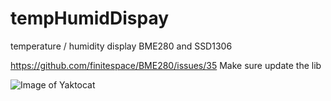 # tempHumidDispay
temperature / humidity display BME280 and SSD1306

https://github.com/finitespace/BME280/issues/35
Make sure update the lib

![Image of Yaktocat](https://github.com/elkhorn360/tempHumidDisplay/blob/main/IMG_5772.jpg)
